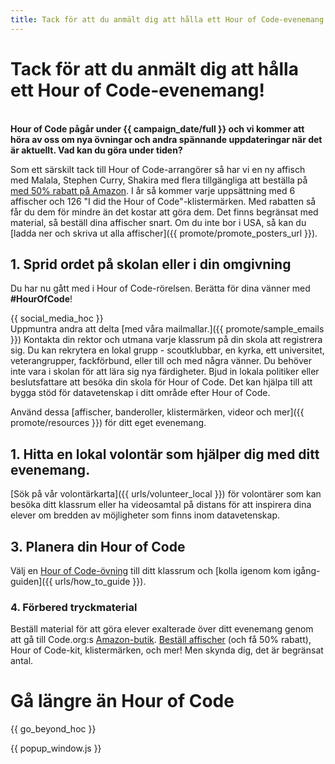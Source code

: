 ```yaml
---
title: Tack för att du anmält dig att hålla ett Hour of Code-evenemang!
---
```


# Tack för att du anmält dig att hålla ett Hour of Code-evenemang!

<br /> **Hour of Code pågår under {{ campaign_date/full }} och vi kommer att höra av oss om nya övningar och andra spännande uppdateringar när det är aktuellt. Vad kan du göra under tiden?**

Som ett särskilt tack till Hour of Code-arrangörer så har vi en ny affisch med Malala, Stephen Curry, Shakira med flera tillgängliga att beställa på [med 50% rabatt på Amazon](https://www.amazon.com/promocode/A3QAYNZUZTSSNQ). I år så kommer varje uppsättning med 6 affischer och 126 "I did the Hour of Code"-klistermärken. Med rabatten så får du dem för mindre än det kostar att göra dem. Det finns begränsat med material, så beställ dina affischer snart. Om du inte bor i USA, så kan du [ladda ner och skriva ut alla affischer]({{ promote/promote_posters_url }}).

## 1. Sprid ordet på skolan eller i din omgivning

Du har nu gått med i Hour of Code-rörelsen. Berätta för dina vänner med **#HourOfCode**!

{{ social_media_hoc }}<br />Uppmuntra andra att delta [med våra mailmallar.]({{ promote/sample_emails }}) Kontakta din rektor och utmana varje klassrum på din skola att registrera sig. Du kan rekrytera en lokal grupp - scoutklubbar, en kyrka, ett universitet, veterangrupper, fackförbund, eller till och med några vänner. Du behöver inte vara i skolan för att lära sig nya färdigheter. Bjud in lokala politiker eller beslutsfattare att besöka din skola för Hour of Code. Det kan hjälpa till att bygga stöd för datavetenskap i ditt område efter Hour of Code.

Använd dessa [affischer, banderoller, klistermärken, videor och mer]({{ promote/resources }}) för ditt eget evenemang.

## 1. Hitta en lokal volontär som hjälper dig med ditt evenemang.

[Sök på vår volontärkarta]({{ urls/volunteer_local }}) för volontärer som kan besöka ditt klassrum eller ha videosamtal på distans för att inspirera dina elever om bredden av möjligheter som finns inom datavetenskap.

## 3. Planera din Hour of Code

Välj en [Hour of Code-övning](https://hourofcode.com/learn) till ditt klassrum och [kolla igenom kom igång-guiden]({{ urls/how_to_guide }}).

### 4. Förbered tryckmaterial

Beställ material för att göra elever exalterade över ditt evenemang genom att gå till Code.org:s [Amazon-butik](https://www.amazon.com/stores/page/8557B2A6-EBF2-4C9F-95C5-C3256FBA0220). [Beställ affischer](https://www.amazon.com/promocode/A3QAYNZUZTSSNQ) (och få 50% rabatt), Hour of Code-kit, klistermärken, och mer! Men skynda dig, det är begränsat antal.

# Gå längre än Hour of Code

{{ go_beyond_hoc }}

{{ popup_window.js }}